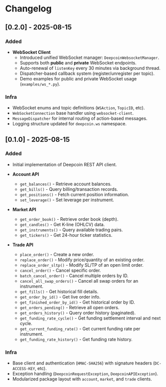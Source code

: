 # Changelog

## [0.2.0] - 2025-08-15

### Added
- **WebSocket Client**
  - Introduced unified WebSocket manager: `DeepcoinWebsocketManager`.
  - Supports both **public** and **private** WebSocket endpoints.
  - Auto-renewal of `listenKey` every 30 minutes via background thread.
  - Dispatcher-based callback system (register/unregister per topic).
  - Demo examples for public and private WebSocket usage (`examples/ws_*.py`).

### Infra
- WebSocket enums and topic definitions (`WSAction`, `TopicID`, etc).
- `WebSocketConnection` base handler using `websocket-client`.
- `MessageDispatcher` for internal routing of action-based messages.
- Logging structure updated for `deepcoin.ws` namespace.

## [0.1.0] - 2025-08-15

### Added
- Initial implementation of Deepcoin REST API client.
- **Account API**
  - `get_balances()` - Retrieve account balances.
  - `get_bills()` - Query billing/transaction records.
  - `get_positions()` - Fetch current position information.
  - `set_leverage()` - Set leverage per instrument.

- **Market API**
  - `get_order_book()` - Retrieve order book (depth).
  - `get_candles()` - Get K-line (OHLCV) data.
  - `get_instruments()` - Query available trading pairs.
  - `get_tickers()` - Get 24-hour ticker statistics.

- **Trade API**
  - `place_order()` - Create a new order.
  - `replace_order()` - Modify price/quantity of an existing order.
  - `replace_order_sltp()` - Modify SL/TP of an open limit order.
  - `cancel_order()` - Cancel specific order.
  - `batch_cancel_order()` - Cancel multiple orders by ID.
  - `cancel_all_swap_orders()` - Cancel all swap orders for an instrument.
  - `get_fills()` - Get historical fill details.
  - `get_order_by_id()` - Get live order info.
  - `get_finished_order_by_id()` - Get historical order by ID.
  - `get_orders_pending()` - Retrieve all open orders.
  - `get_orders_history()` - Query order history (paginated).
  - `get_funding_rate_cycle()` - Get funding settlement interval and next cycle.
  - `get_current_funding_rate()` - Get current funding rate per instrument.
  - `get_funding_rate_history()` - Get funding rate history.

### Infra
- Base client and authentication (`HMAC-SHA256`) with signature headers (`DC-ACCESS-KEY`, etc).
- Exception handling (`DeepcoinRequestException`, `DeepcoinAPIException`).
- Modularized package layout with `account`, `market`, and `trade` clients.

